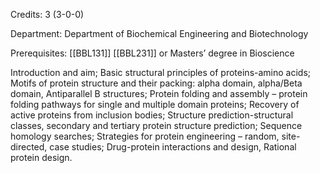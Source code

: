 Credits: 3 (3-0-0)

Department: Department of Biochemical Engineering and Biotechnology

Prerequisites: [[BBL131]] [[BBL231]] or Masters’ degree in Bioscience

Introduction and aim; Basic structural principles of proteins-amino acids; Motifs of protein structure and their packing: alpha domain, alpha/Beta domain, Antiparallel B structures; Protein folding and assembly – protein folding pathways for single and multiple domain proteins; Recovery of active proteins from inclusion bodies; Structure prediction-structural classes, secondary and tertiary protein structure prediction; Sequence homology searches; Strategies for protein engineering – random, site-directed, case studies; Drug-protein interactions and design, Rational protein design.